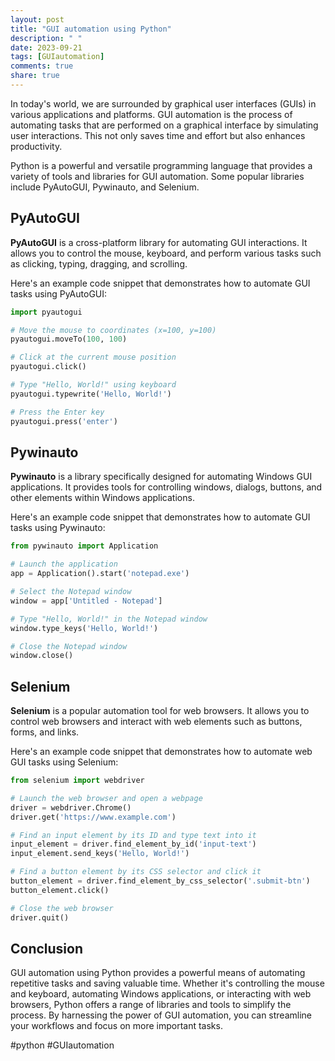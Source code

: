 ```yaml
---
layout: post
title: "GUI automation using Python"
description: " "
date: 2023-09-21
tags: [GUIautomation]
comments: true
share: true
---
```


In today's world, we are surrounded by graphical user interfaces (GUIs) in various applications and platforms. GUI automation is the process of automating tasks that are performed on a graphical interface by simulating user interactions. This not only saves time and effort but also enhances productivity.

Python is a powerful and versatile programming language that provides a variety of tools and libraries for GUI automation. Some popular libraries include PyAutoGUI, Pywinauto, and Selenium.

## PyAutoGUI

**PyAutoGUI** is a cross-platform library for automating GUI interactions. It allows you to control the mouse, keyboard, and perform various tasks such as clicking, typing, dragging, and scrolling.

Here's an example code snippet that demonstrates how to automate GUI tasks using PyAutoGUI:

```python
import pyautogui

# Move the mouse to coordinates (x=100, y=100)
pyautogui.moveTo(100, 100)

# Click at the current mouse position
pyautogui.click()

# Type "Hello, World!" using keyboard
pyautogui.typewrite('Hello, World!')

# Press the Enter key
pyautogui.press('enter')
```

## Pywinauto

**Pywinauto** is a library specifically designed for automating Windows GUI applications. It provides tools for controlling windows, dialogs, buttons, and other elements within Windows applications.

Here's an example code snippet that demonstrates how to automate GUI tasks using Pywinauto:

```python
from pywinauto import Application

# Launch the application
app = Application().start('notepad.exe')

# Select the Notepad window
window = app['Untitled - Notepad']

# Type "Hello, World!" in the Notepad window
window.type_keys('Hello, World!')

# Close the Notepad window
window.close()
```

## Selenium

**Selenium** is a popular automation tool for web browsers. It allows you to control web browsers and interact with web elements such as buttons, forms, and links.

Here's an example code snippet that demonstrates how to automate web GUI tasks using Selenium:

```python
from selenium import webdriver

# Launch the web browser and open a webpage
driver = webdriver.Chrome()
driver.get('https://www.example.com')

# Find an input element by its ID and type text into it
input_element = driver.find_element_by_id('input-text')
input_element.send_keys('Hello, World!')

# Find a button element by its CSS selector and click it
button_element = driver.find_element_by_css_selector('.submit-btn')
button_element.click()

# Close the web browser
driver.quit()
```

## Conclusion

GUI automation using Python provides a powerful means of automating repetitive tasks and saving valuable time. Whether it's controlling the mouse and keyboard, automating Windows applications, or interacting with web browsers, Python offers a range of libraries and tools to simplify the process. By harnessing the power of GUI automation, you can streamline your workflows and focus on more important tasks.

#python #GUIautomation